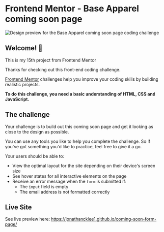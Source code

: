 # Frontend Mentor - Base Apparel coming soon page

![Design preview for the Base Apparel coming soon page coding challenge](./design/desktop-preview.jpg)

## Welcome! 👋

This is my 15th project from Frontend Mentor

Thanks for checking out this front-end coding challenge.

[Frontend Mentor](https://www.frontendmentor.io) challenges help you improve your coding skills by building realistic projects.

**To do this challenge, you need a basic understanding of HTML, CSS and JavaScript.**

## The challenge

Your challenge is to build out this coming soon page and get it looking as close to the design as possible.

You can use any tools you like to help you complete the challenge. So if you've got something you'd like to practice, feel free to give it a go.

Your users should be able to:

- View the optimal layout for the site depending on their device's screen size
- See hover states for all interactive elements on the page
- Receive an error message when the `form` is submitted if:
  - The `input` field is empty
  - The email address is not formatted correctly

## Live Site 
See live preview here: https://jonathancklee1.github.io/coming-soon-form-page/

